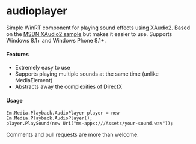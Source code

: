 audioplayer
===========

Simple WinRT component for playing sound effects using XAudio2. Based on the [MSDN XAudio2 sample](https://code.msdn.microsoft.com/windowsapps/Basic-Audio-Sample-9a5bb0b7) but makes it easier to use. Supports Windows 8.1+ and Windows Phone 8.1+.

#### Features
* Extremely easy to use
* Supports playing multiple sounds at the same time (unlike MediaElement)
* Abstracts away the complexities of DirectX

#### Usage
    Em.Media.Playback.AudioPlayer player = new Em.Media.Playback.AudioPlayer();
    player.PlaySound(new Uri("ms-appx:///Assets/your-sound.wav"));

Comments and pull requests are more than welcome.
